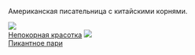 Американская писательница с китайскими корнями.

![](/books/love_short/Джейд%20Ли/Непокорная%20красотка.jpg)  
[Непокорная красотка](/books/love_short/Джейд%20Ли/Непокорная%20красотка)
![](/books/love_short/Джейд%20Ли/Пикантное%20пари.jpg)  
[Пикантное пари](/books/love_short/Джейд%20Ли/Пикантное%20пари)